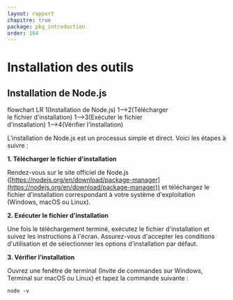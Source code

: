 ```yaml
---
layout: rapport
chapitre: true
package: pkg_introduction
order: 104
---
```




# Installation des outils

<!-- new slide -->

## Installation de Node.js


<div class="mermaid" style="width:75%">
flowchart LR
1(Installation de Node.js) 
1-->2(Télécharger le fichier d'installation)
1-->3(Exécuter le fichier d'installation)
1-->4(Vérifier l'installation)
</div>

<!-- note -->

L'installation de Node.js est un processus simple et direct. Voici les étapes à suivre :



**1. Télécharger le fichier d'installation**

Rendez-vous sur le site officiel de Node.js ([https://nodejs.org/en/download/package-manager](https://nodejs.org/en/download/package-manager)) et téléchargez le fichier d'installation correspondant à votre système d'exploitation (Windows, macOS ou Linux).

**2. Exécuter le fichier d'installation**

Une fois le téléchargement terminé, exécutez le fichier d'installation et suivez les instructions à l'écran. Assurez-vous d'accepter les conditions d'utilisation et de sélectionner les options d'installation par défaut.

**3. Vérifier l'installation**

Ouvrez une fenêtre de terminal (Invite de commandes sur Windows, Terminal sur macOS ou Linux) et tapez la commande suivante :

```
node -v
```
